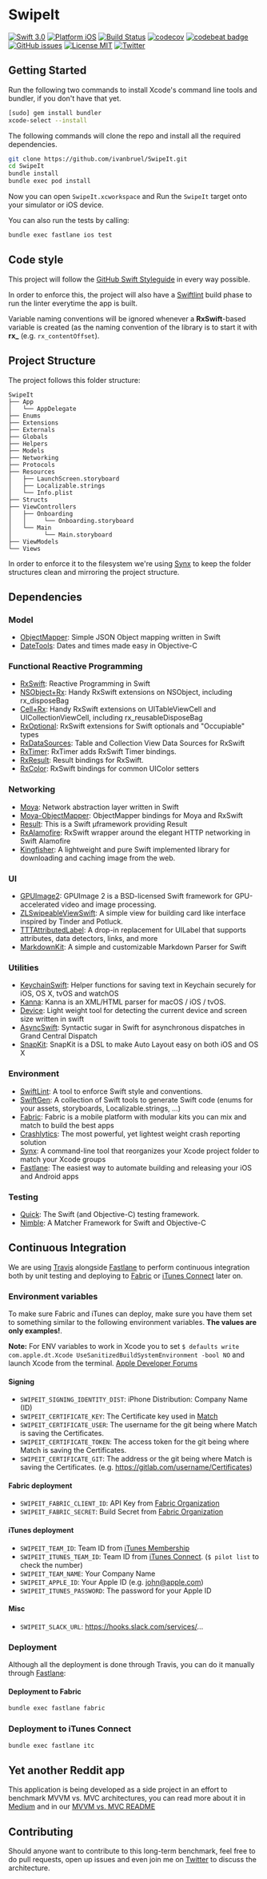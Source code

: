 SwipeIt
=================

[![Swift 3.0](https://img.shields.io/badge/Swift-3.0-orange.svg?style=flat)](https://developer.apple.com/swift/)
[![Platform iOS](https://img.shields.io/badge/Platforms-iOS-lightgray.svg?style=flat)](https://developer.apple.com/swift/)
[![Build Status](https://travis-ci.org/ivanbruel/SwipeIt.svg?branch=master)](https://travis-ci.org/ivanbruel/SwipeIt)
[![codecov](https://codecov.io/gh/ivanbruel/SwipeIt/branch/master/graph/badge.svg)](https://codecov.io/gh/ivanbruel/SwipeIt)
[![codebeat badge](https://codebeat.co/badges/18e57729-b99d-4f4c-84a9-ef02203324c6)](https://codebeat.co/projects/github-com-ivanbruel-reddit-mvvm-benchmark)
[![GitHub issues](https://img.shields.io/github/issues/ivanbruel/SwipeIt.svg?style=flat)](https://github.com/ivanbruel/SwipeIt/issues)
[![License MIT](https://img.shields.io/badge/license-MIT-green.svg?style=flat)](https://github.com/ivanbruel/SwipeIt/blob/master/LICENSE)
[![Twitter](https://img.shields.io/badge/Twitter-@ivanbruel-blue.svg?style=flat)](http://twitter.com/ivanbruel)

## Getting Started

Run the following two commands to install Xcode's command line tools and bundler, if you don't have that yet.

```bash
[sudo] gem install bundler
xcode-select --install
```

The following commands will clone the repo and install all the required dependencies.

```bash
git clone https://github.com/ivanbruel/SwipeIt.git
cd SwipeIt
bundle install
bundle exec pod install
```

Now you can open `SwipeIt.xcworkspace` and Run the `SwipeIt` target onto your simulator or iOS device.

You can also run the tests by calling:

```bash
bundle exec fastlane ios test
```

## Code style

This project will follow the [GitHub Swift Styleguide](https://github.com/github/swift-style-guide) in every way possible.

In order to enforce this, the project will also have a [Swiftlint](https://github.com/realm/SwiftLint) build phase to run the linter everytime the app is built.

Variable naming conventions will be ignored whenever a **RxSwift**-based variable is created (as the naming convention of the library is to start it with **rx_** (e.g. `rx_contentOffset`).

## Project Structure

The project follows this folder structure:

```
SwipeIt
├── App
│   └── AppDelegate
├── Enums
├── Extensions
├── Externals
├── Globals
├── Helpers
├── Models
├── Networking
├── Protocols
├── Resources
│   ├── LaunchScreen.storyboard
│   ├── Localizable.strings
│   └── Info.plist
├── Structs
├── ViewControllers
│   ├── Onboarding
│   │     └── Onboarding.storyboard
│   └── Main
│         └── Main.storyboard
├── ViewModels
└── Views
```

In order to enforce it to the filesystem we're using [Synx](https://github.com/venmo/synx) to keep the folder structures clean and mirroring the project structure.

## Dependencies

### Model

- [ObjectMapper](https://github.com/Hearst-DD/ObjectMapper): Simple JSON Object mapping written in Swift
- [DateTools](https://github.com/MatthewYork/DateTools): Dates and times made easy in Objective-C

### Functional Reactive Programming

- [RxSwift](https://github.com/ReactiveX/RxSwift): Reactive Programming in Swift
- [NSObject+Rx](https://github.com/RxSwiftCommunity/NSObject-Rx): Handy RxSwift extensions on NSObject, including rx_disposeBag
- [Cell+Rx](https://github.com/ivanbruel/Cell-Rx): Handy RxSwift extensions on UITableViewCell and UICollectionViewCell, including rx_reusableDisposeBag
- [RxOptional](https://github.com/RxSwiftCommunity/RxOptional): RxSwift extensions for Swift optionals and "Occupiable" types
- [RxDataSources](https://github.com/RxSwiftCommunity/RxDataSources): Table and Collection View Data Sources for RxSwift
- [RxTimer](https://github.com/ivanbruel/RxTimer): RxTimer adds RxSwift Timer bindings.
- [RxResult](https://github.com/ivanbruel/RxResult): Result bindings for RxSwift.
- [RxColor](https://github.com/ivanbruel/RxColor): RxSwift bindings for common UIColor setters

### Networking

- [Moya](https://github.com/Moya/Moya): Network abstraction layer written in Swift
- [Moya-ObjectMapper](https://github.com/ivanbruel/Moya-ObjectMapper): ObjectMapper bindings for Moya and RxSwift
- [Result](https://github.com/antitypical/Result): This is a Swift µframework providing Result
- [RxAlamofire](https://github.com/RxSwiftCommunity/RxAlamofire): RxSwift wrapper around the elegant HTTP networking in Swift Alamofire
- [Kingfisher](https://github.com/onevcat/Kingfisher): A lightweight and pure Swift implemented library for downloading and caching image from the web.

### UI

- [GPUImage2](https://github.com/BradLarson/GPUImage2): GPUImage 2 is a BSD-licensed Swift framework for GPU-accelerated video and image processing.
- [ZLSwipeableViewSwift](https://github.com/zhxnlai/ZLSwipeableViewSwift): A simple view for building card like interface inspired by Tinder and Potluck.
- [TTTAttributedLabel](https://github.com/TTTAttributedLabel/TTTAttributedLabel): A drop-in replacement for UILabel that supports attributes, data detectors, links, and more
- [MarkdownKit](https://github.com/ivanbruel/MarkdownKit): A simple and customizable Markdown Parser for Swift

### Utilities

- [KeychainSwift](https://github.com/marketplacer/keychain-swift): Helper functions for saving text in Keychain securely for iOS, OS X, tvOS and watchOS
- [Kanna](https://github.com/tid-kijyun/Kanna): Kanna is an XML/HTML parser for macOS / iOS / tvOS.
- [Device](https://github.com/Ekhoo/Device): Light weight tool for detecting the current device and screen size written in swift
- [AsyncSwift](https://github.com/duemunk/Async): Syntactic sugar in Swift for asynchronous dispatches in Grand Central Dispatch
- [SnapKit](https://github.com/SnapKit/SnapKit): SnapKit is a DSL to make Auto Layout easy on both iOS and OS X

### Environment

- [SwiftLint](https://github.com/realm/SwiftLint): A tool to enforce Swift style and conventions.
- [SwiftGen](https://github.com/AliSoftware/SwiftGen): A collection of Swift tools to generate Swift code (enums for your assets, storyboards, Localizable.strings, …)
- [Fabric](https://docs.fabric.io/apple/fabric/overview.html): Fabric is a mobile platform with modular kits you can mix and match to build the best apps
- [Crashlytics](https://fabric.io/kits/ios/crashlytics/install): The most powerful, yet lightest weight crash reporting solution
- [Synx](https://github.com/venmo/synx): A command-line tool that reorganizes your Xcode project folder to match your Xcode groups
- [Fastlane](https://github.com/fastlane/fastlane): The easiest way to automate building and releasing your iOS and Android apps

### Testing

- [Quick](https://github.com/Quick/Quick): The Swift (and Objective-C) testing framework.
- [Nimble](https://github.com/Quick/Nimble): A Matcher Framework for Swift and Objective-C

## Continuous Integration

We are using [Travis](https://travis-ci.org/ivanbruel/MVVM-Benchmark) alongside [Fastlane](https://fastlane.tools/) to perform continuous integration both by unit testing and deploying to [Fabric](https://fabric.io) or [iTunes Connect](https://itunesconnect.apple.com) later on.

### Environment variables

To make sure Fabric and iTunes can deploy, make sure you have them set to something similar to the following environment variables. **The values are only examples!**.

**Note:** For ENV variables to work in Xcode you to set `$ defaults write com.apple.dt.Xcode UseSanitizedBuildSystemEnvironment -bool NO` and launch Xcode from the terminal. [Apple Developer Forums](https://forums.developer.apple.com/thread/8451)

#### Signing

- `SWIPEIT_SIGNING_IDENTITY_DIST`: iPhone Distribution: Company Name (ID)
- `SWIPEIT_CERTIFICATE_KEY`: The Certificate key used in [Match](https://github.com/fastlane/fastlane/tree/master/match)
- `SWIPEIT_CERTIFICATE_USER`: The username for the git being where Match is saving the Certificates.
- `SWIPEIT_CERTIFICATE_TOKEN`: The access token for the git being where Match is saving the Certificates.
- `SWIPEIT_CERTIFICATE_GIT`: The address or the git being where Match is saving the Certificates. (e.g. https://gitlab.com/username/Certificates)

#### Fabric deployment

- `SWIPEIT_FABRIC_CLIENT_ID`: API Key from [Fabric Organization](https://www.fabric.io/settings/organizations)
- `SWIPEIT_FABRIC_SECRET`: Build Secret from [Fabric Organization](https://www.fabric.io/settings/organizations)

#### iTunes deployment

- `SWIPEIT_TEAM_ID`: Team ID from [iTunes Membership](https://developer.apple.com/account/#/membership)
- `SWIPEIT_ITUNES_TEAM_ID`: Team ID from [iTunes Connect](https://itunesconnect.apple.com/). (`$ pilot list` to check the number)
- `SWIPEIT_TEAM_NAME`: Your Company Name
- `SWIPEIT_APPLE_ID`: Your Apple ID (e.g. john@apple.com)
- `SWIPEIT_ITUNES_PASSWORD`: The password for your Apple ID

#### Misc

- `SWIPEIT_SLACK_URL`: https://hooks.slack.com/services/...

### Deployment

Although all the deployment is done through Travis, you can do it manually through [Fastlane](https://github.com/ivanbruel/SwipeIt/blob/master/fastlane/README.md):

#### Deployment to Fabric

```bash
bundle exec fastlane fabric
```

### Deployment to iTunes Connect

```bash
bundle exec fastlane itc
```

## Yet another Reddit app

This application is being developed as a side project in an effort to benchmark MVVM vs. MVC architectures, you can read more about it in [Medium](https://medium.com/faber-dev/mvvm-benchmark-in-an-mvc-world-part-1-dab952617395) and in our [MVVM vs. MVC README](https://github.com/ivanbruel/SwipeIt/blob/master/MVVM-MVC.md)

## Contributing

Should anyone want to contribute to this long-term benchmark, feel free to do pull requests, open up issues and even join me on [Twitter](https://twitter.com/ivanbruel) to discuss the architecture.

